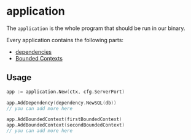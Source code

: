# application

The `application` is the whole program that should be run in our binary.

Every application contains the following parts:

* [dependencies](../dependency)
* [Bounded Contexts](https://martinfowler.com/bliki/BoundedContext.html)

## Usage

```go
app := application.New(ctx, cfg.ServerPort)

app.AddDependency(dependency.NewSQL(db))
// you can add more here

app.AddBoundedContext(firstBoundedContext)
app.AddBoundedContext(secondBoundedContext)
// you can add more here
```
